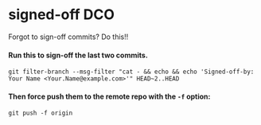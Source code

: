 # signed-off DCO

Forgot to sign-off commits? Do this!!

#### Run this to sign-off the last two commits.

```
git filter-branch --msg-filter "cat - && echo && echo 'Signed-off-by: Your Name <Your.Name@example.com>'" HEAD~2..HEAD
```

#### Then force push them to the remote repo with the `-f` option:

```
git push -f origin
```
